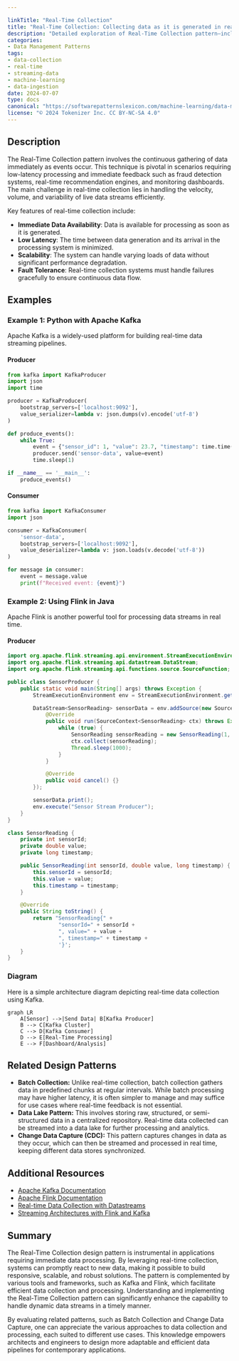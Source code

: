 ```yaml
---

linkTitle: "Real-Time Collection"
title: "Real-Time Collection: Collecting data as it is generated in real-time"
description: "Detailed exploration of Real-Time Collection pattern—including examples in Python and frameworks like Apache Kafka, related design patterns, additional resources, and a summary."
categories:
- Data Management Patterns
tags:
- data-collection
- real-time
- streaming-data
- machine-learning
- data-ingestion
date: 2024-07-07
type: docs
canonical: "https://softwarepatternslexicon.com/machine-learning/data-management-patterns/data-collection/real-time-collection"
license: "© 2024 Tokenizer Inc. CC BY-NC-SA 4.0"
---
```



## Description

The Real-Time Collection pattern involves the continuous gathering of data immediately as events occur. This technique is pivotal in scenarios requiring low-latency processing and immediate feedback such as fraud detection systems, real-time recommendation engines, and monitoring dashboards. The main challenge in real-time collection lies in handling the velocity, volume, and variability of live data streams efficiently.

Key features of real-time collection include:
- **Immediate Data Availability**: Data is available for processing as soon as it is generated.
- **Low Latency**: The time between data generation and its arrival in the processing system is minimized.
- **Scalability**: The system can handle varying loads of data without significant performance degradation.
- **Fault Tolerance**: Real-time collection systems must handle failures gracefully to ensure continuous data flow.

## Examples

### Example 1: Python with Apache Kafka

Apache Kafka is a widely-used platform for building real-time data streaming pipelines.

#### Producer

```python
from kafka import KafkaProducer
import json
import time

producer = KafkaProducer(
    bootstrap_servers=['localhost:9092'],
    value_serializer=lambda v: json.dumps(v).encode('utf-8')
)

def produce_events():
    while True:
        event = {"sensor_id": 1, "value": 23.7, "timestamp": time.time()}
        producer.send('sensor-data', value=event)
        time.sleep(1)

if __name__ == '__main__':
    produce_events()
```

#### Consumer

```python
from kafka import KafkaConsumer
import json

consumer = KafkaConsumer(
    'sensor-data',
    bootstrap_servers=['localhost:9092'],
    value_deserializer=lambda v: json.loads(v.decode('utf-8'))
)

for message in consumer:
    event = message.value
    print(f"Received event: {event}")
```

### Example 2: Using Flink in Java

Apache Flink is another powerful tool for processing data streams in real time.

#### Producer

```java
import org.apache.flink.streaming.api.environment.StreamExecutionEnvironment;
import org.apache.flink.streaming.api.datastream.DataStream;
import org.apache.flink.streaming.api.functions.source.SourceFunction;

public class SensorProducer {
    public static void main(String[] args) throws Exception {
        StreamExecutionEnvironment env = StreamExecutionEnvironment.getExecutionEnvironment();

        DataStream<SensorReading> sensorData = env.addSource(new SourceFunction<SensorReading>() {
            @Override
            public void run(SourceContext<SensorReading> ctx) throws Exception {
                while (true) {
                    SensorReading sensorReading = new SensorReading(1, 23.7, System.currentTimeMillis());
                    ctx.collect(sensorReading);
                    Thread.sleep(1000);
                }
            }

            @Override
            public void cancel() {}
        });

        sensorData.print();
        env.execute("Sensor Stream Producer");
    }
}

class SensorReading {
    private int sensorId;
    private double value;
    private long timestamp;

    public SensorReading(int sensorId, double value, long timestamp) {
        this.sensorId = sensorId;
        this.value = value;
        this.timestamp = timestamp;
    }

    @Override
    public String toString() {
        return "SensorReading{" +
                "sensorId=" + sensorId +
                ", value=" + value +
                ", timestamp=" + timestamp +
                '}';
    }
}
```

### Diagram

Here is a simple architecture diagram depicting real-time data collection using Kafka.

```mermaid
graph LR
    A[Sensor] -->|Send Data| B[Kafka Producer]
    B --> C[Kafka Cluster]
    C --> D[Kafka Consumer]
    D --> E[Real-Time Processing]
    E --> F[Dashboard/Analysis]
```

## Related Design Patterns

- **Batch Collection:** Unlike real-time collection, batch collection gathers data in predefined chunks at regular intervals. While batch processing may have higher latency, it is often simpler to manage and may suffice for use cases where real-time feedback is not essential.
- **Data Lake Pattern:** This involves storing raw, structured, or semi-structured data in a centralized repository. Real-time data collected can be streamed into a data lake for further processing and analytics.
- **Change Data Capture (CDC):** This pattern captures changes in data as they occur, which can then be streamed and processed in real time, keeping different data stores synchronized.

## Additional Resources

- [Apache Kafka Documentation](https://kafka.apache.org/documentation/)
- [Apache Flink Documentation](https://ci.apache.org/projects/flink/flink-docs-stable/)
- [Real-time Data Collection with Datastreams](https://www.datastreams.com/real-time-data-collection)
- [Streaming Architectures with Flink and Kafka](https://www.confluent.io/stream-processing/)

## Summary

The Real-Time Collection design pattern is instrumental in applications requiring immediate data processing. By leveraging real-time collection, systems can promptly react to new data, making it possible to build responsive, scalable, and robust solutions. The pattern is complemented by various tools and frameworks, such as Kafka and Flink, which facilitate efficient data collection and processing. Understanding and implementing the Real-Time Collection pattern can significantly enhance the capability to handle dynamic data streams in a timely manner.

By evaluating related patterns, such as Batch Collection and Change Data Capture, one can appreciate the various approaches to data collection and processing, each suited to different use cases. This knowledge empowers architects and engineers to design more adaptable and efficient data pipelines for contemporary applications.
